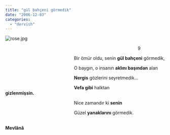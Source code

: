 ```yaml
---
title: "gül bahçeni görmedik"
date: "2006-12-03"
categories: 
  - "dervish"
---
```


![rose.jpg](/uploads/2006/12/rose.jpg)                                                      

                                                                                                          9

                                                       Bir ömür oldu, senin **gül bahçeni** görmedik,

                                                       O baygın, o insanın **aklını başından** alan

                                                       **Nergis** gözlerini seyretmedik...

                                                       **Vefa gibi** halktan **gizlenmişsin.**                            

                                                       Nice zamandır ki **senin**

                                                       Güzel **yanaklarını** görmedik.

                                                                                                                         **Mevlânâ**
